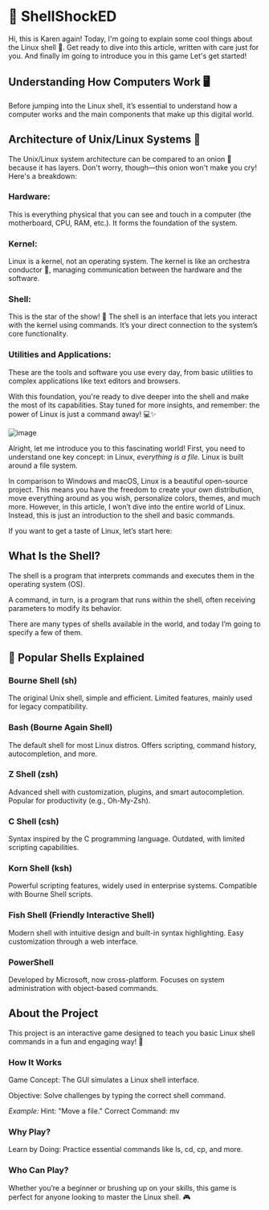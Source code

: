 # 🌟 ShellShockED


Hi, this is Karen again! Today, I'm going to explain some cool things about the Linux shell 🐧. Get ready to dive into this article, written with care just for you. And finally im going to introduce you in this game Let's get started!

## Understanding How Computers Work 🖥️
Before jumping into the Linux shell, it’s essential to understand how a computer works and the main components that make up this digital world.

## Architecture of Unix/Linux Systems 🧅
The Unix/Linux system architecture can be compared to an onion 🧅 because it has layers. Don't worry, though—this onion won't make you cry! Here's a breakdown:

### Hardware:
This is everything physical that you can see and touch in a computer (the motherboard, CPU, RAM, etc.). It forms the foundation of the system.

### Kernel:
Linux is a kernel, not an operating system. The kernel is like an orchestra conductor 🎼, managing communication between the hardware and the software.

###  Shell:
This is the star of the show! 🌟 The shell is an interface that lets you interact with the kernel using commands. It’s your direct connection to the system’s core functionality.

###  Utilities and Applications:
These are the tools and software you use every day, from basic utilities to complex applications like text editors and browsers.

With this foundation, you're ready to dive deeper into the shell and make the most of its capabilities. Stay tuned for more insights, and remember: the power of Linux is just a command away! 💻✨

 ![image](https://github.com/user-attachments/assets/158e480b-f7bf-499f-8c79-9d74e4b7f888)

Alright, let me introduce you to this fascinating world! First, you need to understand one key concept: in Linux, *everything is a file.* Linux is built around a file system.

In comparison to Windows and macOS, Linux is a beautiful open-source project. This means you have the freedom to create your own distribution, move everything around as you wish, personalize colors, themes, and much more. However, in this article, I won’t dive into the entire world of Linux. Instead, this is just an introduction to the shell and basic commands.

If you want to get a taste of Linux, let’s start here:

## What Is the Shell?

The shell is a program that interprets commands and executes them in the operating system (OS). 

A command, in turn, is a program that runs within the shell, often receiving parameters to modify its behavior.


There are many types of shells available in the world, and today I’m going to specify a few of them.
 
## 🐚 Popular Shells Explained

### Bourne Shell (sh)

The original Unix shell, simple and efficient.
Limited features, mainly used for legacy compatibility.

### Bash (Bourne Again Shell)

The default shell for most Linux distros.
Offers scripting, command history, autocompletion, and more.

### Z Shell (zsh)

Advanced shell with customization, plugins, and smart autocompletion.
Popular for productivity (e.g., Oh-My-Zsh).

### C Shell (csh)

Syntax inspired by the C programming language.
Outdated, with limited scripting capabilities.

### Korn Shell (ksh)

Powerful scripting features, widely used in enterprise systems.
Compatible with Bourne Shell scripts.

### Fish Shell (Friendly Interactive Shell)

Modern shell with intuitive design and built-in syntax highlighting.
Easy customization through a web interface.

### PowerShell

Developed by Microsoft, now cross-platform.
Focuses on system administration with object-based commands.

## About the Project

This project is an interactive game designed to teach you basic Linux shell commands in a fun and engaging way! 🚀

### How It Works

Game Concept: The GUI simulates a Linux shell interface.

Objective: Solve challenges by typing the correct shell command.


*Example:*
Hint: "Move a file."
Correct Command: mv


### Why Play?

Learn by Doing: Practice essential commands like ls, cd, cp, and more.


### Who Can Play?

Whether you’re a beginner or brushing up on your skills, this game is perfect for anyone looking to master the Linux shell. 🎮